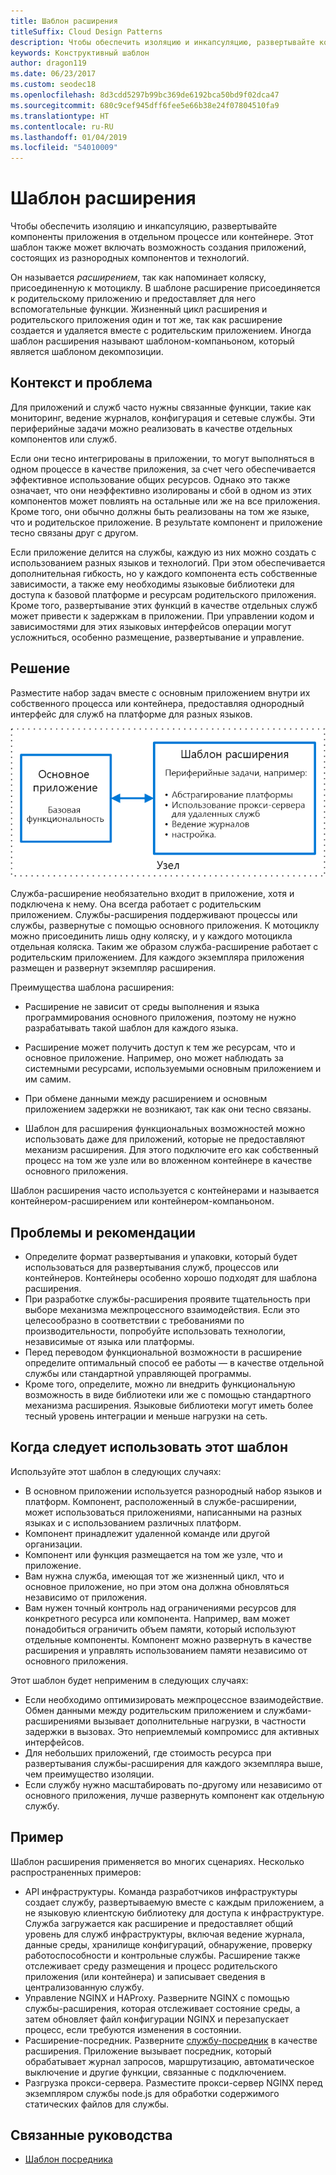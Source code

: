 ```yaml
---
title: Шаблон расширения
titleSuffix: Cloud Design Patterns
description: Чтобы обеспечить изоляцию и инкапсуляцию, развертывайте компоненты приложения в отдельном процессе или контейнере.
keywords: Конструктивный шаблон
author: dragon119
ms.date: 06/23/2017
ms.custom: seodec18
ms.openlocfilehash: 8d3cdd5297b99bc369de6192bca50bd9f02dca47
ms.sourcegitcommit: 680c9cef945dff6fee5e66b38e24f07804510fa9
ms.translationtype: HT
ms.contentlocale: ru-RU
ms.lasthandoff: 01/04/2019
ms.locfileid: "54010009"
---
```

# <a name="sidecar-pattern"></a>Шаблон расширения

Чтобы обеспечить изоляцию и инкапсуляцию, развертывайте компоненты приложения в отдельном процессе или контейнере. Этот шаблон также может включать возможность создания приложений, состоящих из разнородных компонентов и технологий.

Он называется *расширением*, так как напоминает коляску, присоединенную к мотоциклу. В шаблоне расширение присоединяется к родительскому приложению и предоставляет для него вспомогательные функции. Жизненный цикл расширения и родительского приложения один и тот же, так как расширение создается и удаляется вместе с родительским приложением. Иногда шаблон расширения называют шаблоном-компаньоном, который является шаблоном декомпозиции.

## <a name="context-and-problem"></a>Контекст и проблема

Для приложений и служб часто нужны связанные функции, такие как мониторинг, ведение журналов, конфигурация и сетевые службы. Эти периферийные задачи можно реализовать в качестве отдельных компонентов или служб.

Если они тесно интегрированы в приложении, то могут выполняться в одном процессе в качестве приложения, за счет чего обеспечивается эффективное использование общих ресурсов. Однако это также означает, что они неэффективно изолированы и сбой в одном из этих компонентов может повлиять на остальные или же на все приложения. Кроме того, они обычно должны быть реализованы на том же языке, что и родительское приложение. В результате компонент и приложение тесно связаны друг с другом.

Если приложение делится на службы, каждую из них можно создать с использованием разных языков и технологий. При этом обеспечивается дополнительная гибкость, но у каждого компонента есть собственные зависимости, а также ему необходимы языковые библиотеки для доступа к базовой платформе и ресурсам родительского приложения. Кроме того, развертывание этих функций в качестве отдельных служб может привести к задержкам в приложении. При управлении кодом и зависимостями для этих языковых интерфейсов операции могут усложниться, особенно размещение, развертывание и управление.

## <a name="solution"></a>Решение

Разместите набор задач вместе с основным приложением внутри их собственного процесса или контейнера, предоставляя однородный интерфейс для служб на платформе для разных языков.

![Шаблон расширения](./_images/sidecar.png)

Служба-расширение необязательно входит в приложение, хотя и подключена к нему. Она всегда работает с родительским приложением. Службы-расширения поддерживают процессы или службы, развернутые с помощью основного приложения. К мотоциклу можно присоединить лишь одну коляску, и у каждого мотоцикла отдельная коляска. Таким же образом служба-расширение работает с родительским приложением. Для каждого экземпляра приложения размещен и развернут экземпляр расширения.

Преимущества шаблона расширения:

- Расширение не зависит от среды выполнения и языка программирования основного приложения, поэтому не нужно разрабатывать такой шаблон для каждого языка.

- Расширение может получить доступ к тем же ресурсам, что и основное приложение. Например, оно может наблюдать за системными ресурсами, используемыми основным приложением и им самим.

- При обмене данными между расширением и основным приложением задержки не возникают, так как они тесно связаны.

- Шаблон для расширения функциональных возможностей можно использовать даже для приложений, которые не предоставляют механизм расширения. Для этого подключите его как собственный процесс на том же узле или во вложенном контейнере в качестве основного приложения.

Шаблон расширения часто используется с контейнерами и называется контейнером-расширением или контейнером-компаньоном.

## <a name="issues-and-considerations"></a>Проблемы и рекомендации

- Определите формат развертывания и упаковки, который будет использоваться для развертывания служб, процессов или контейнеров. Контейнеры особенно хорошо подходят для шаблона расширения.
- При разработке службы-расширения проявите тщательность при выборе механизма межпроцессного взаимодействия. Если это целесообразно в соответствии с требованиями по производительности, попробуйте использовать технологии, независимые от языка или платформы.
- Перед переводом функциональной возможности в расширение определите оптимальный способ ее работы — в качестве отдельной службы или стандартной управляющей программы.
- Кроме того, определите, можно ли внедрить функциональную возможность в виде библиотеки или же с помощью стандартного механизма расширения. Языковые библиотеки могут иметь более тесный уровень интеграции и меньше нагрузки на сеть.

## <a name="when-to-use-this-pattern"></a>Когда следует использовать этот шаблон

Используйте этот шаблон в следующих случаях:

- В основном приложении используется разнородный набор языков и платформ. Компонент, расположенный в службе-расширении, может использоваться приложениями, написанными на разных языках и с использованием различных платформ.
- Компонент принадлежит удаленной команде или другой организации.
- Компонент или функция размещается на том же узле, что и приложение.
- Вам нужна служба, имеющая тот же жизненный цикл, что и основное приложение, но при этом она должна обновляться независимо от приложения.
- Вам нужен точный контроль над ограничениями ресурсов для конкретного ресурса или компонента. Например, вам может понадобиться ограничить объем памяти, который используют отдельные компоненты. Компонент можно развернуть в качестве расширения и управлять использованием памяти независимо от основного приложения.

Этот шаблон будет неприменим в следующих случаях:

- Если необходимо оптимизировать межпроцессное взаимодействие. Обмен данными между родительским приложением и службами-расширениями вызывает дополнительные нагрузки, в частности задержки в вызовах. Это неприемлемый компромисс для активных интерфейсов.
- Для небольших приложений, где стоимость ресурса при развертывания службы-расширения для каждого экземпляра выше, чем преимущество изоляции.
- Если службу нужно масштабировать по-другому или независимо от основного приложения, лучше развернуть компонент как отдельную службу.

## <a name="example"></a>Пример

Шаблон расширения применяется во многих сценариях. Несколько распространенных примеров:

- API инфраструктуры. Команда разработчиков инфраструктуры создает службу, развертываемую вместе с каждым приложением, а не языковую клиентскую библиотеку для доступа к инфраструктуре. Служба загружается как расширение и предоставляет общий уровень для служб инфраструктуры, включая ведение журнала, данные среды, хранилище конфигураций, обнаружение, проверку работоспособности и контрольные службы. Расширение также отслеживает среду размещения и процесс родительского приложения (или контейнера) и записывает сведения в централизованную службу.
- Управление NGINX и HAProxy. Разверните NGINX с помощью службы-расширения, которая отслеживает состояние среды, а затем обновляет файл конфигурации NGINX и перезапускает процесс, если требуются изменения в состоянии.
- Расширение-посредник. Разверните [службу-посредник](./ambassador.md) в качестве расширения. Приложение вызывает посредник, который обрабатывает журнал запросов, маршрутизацию, автоматическое выключение и другие функции, связанные с подключением.
- Разгрузка прокси-сервера. Разместите прокси-сервер NGINX перед экземпляром службы node.js для обработки содержимого статических файлов для службы.

## <a name="related-guidance"></a>Связанные руководства

- [Шаблон посредника](./ambassador.md)
